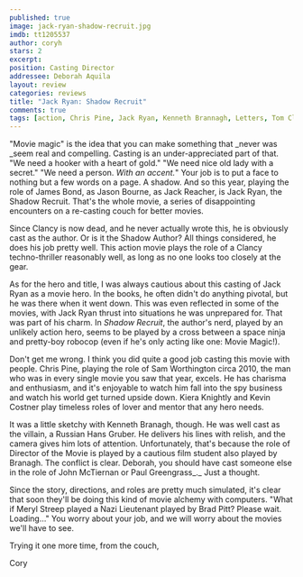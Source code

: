 ```yaml
---
published: true
image: jack-ryan-shadow-recruit.jpg
imdb: tt1205537
author: coryh 
stars: 2
excerpt: 
position: Casting Director
addressee: Deborah Aquila
layout: review
categories: reviews
title: "Jack Ryan: Shadow Recruit"
comments: true
tags: [action, Chris Pine, Jack Ryan, Kenneth Brannagh, Letters, Tom Clancy]
---
```


"Movie magic" is the idea that you can make something that _never was _seem real and compelling. Casting is an under-appreciated part of that. "We need a hooker with a heart of gold." "We need nice old lady with a secret." "We need a person. _With an accent._" Your job is to put a face to nothing but a few words on a page. A shadow. And so this year, playing the role of James Bond, as Jason Bourne, as Jack Reacher, is Jack Ryan, the Shadow Recruit. That's the whole movie, a series of disappointing encounters on a re-casting couch for better movies.  

Since Clancy is now dead, and he never actually wrote this, he is obviously cast as the author. Or is it the Shadow Author? All things considered, he does his job pretty well. This action movie plays the role of a Clancy techno-thriller reasonably well, as long as no one looks too closely at the gear.

As for the hero and title, I was always cautious about this casting of Jack Ryan as a movie hero. In the books, he often didn't do anything pivotal, but he was there when it went down. This was even reflected in some of the movies, with Jack Ryan thrust into situations he was unprepared for. That was part of his charm. In _Shadow Recruit_, the author's nerd, played by an unlikely action hero, seems to be played by a cross between a space ninja and pretty-boy robocop (even if he's only acting like one: Movie Magic!). 

Don't get me wrong. I think you did quite a good job casting this movie with people. Chris Pine, playing the role of Sam Worthington circa 2010, the man who was in every single movie you saw that year, excels. He has charisma and enthusiasm, and it's enjoyable to watch him fall into the spy business and watch his world get turned upside down. Kiera Knightly and Kevin Costner play timeless roles of lover and mentor that any hero needs. 

It was a little sketchy with Kenneth Branagh, though. He was well cast as the villain, a Russian Hans Gruber. He delivers his lines with relish, and the camera gives him lots of attention. Unfortunately, that's because the role of Director of the Movie is played by a cautious film student also played by Branagh. The conflict is clear. Deborah, you should have cast someone else in the role of John McTiernan or Paul Greengrass_._ Just a thought.

Since the story, directions, and roles are pretty much simulated, it's clear that soon they'll be doing this kind of movie alchemy with computers. "What if Meryl Streep played a Nazi Lieutenant played by Brad Pitt? Please wait. Loading…" You worry about your job, and we will worry about the movies we'll have to see.

Trying it one more time, from the couch,

Cory

